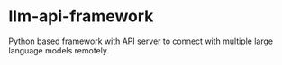 # llm-api-framework
Python based framework with API server to connect with multiple large language models remotely.
